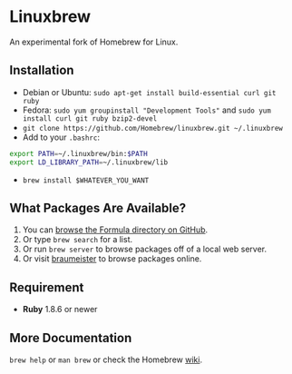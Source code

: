 Linuxbrew
=========
An experimental fork of Homebrew for Linux.

Installation
------------

* Debian or Ubuntu: `sudo apt-get install build-essential curl git ruby`
* Fedora: `sudo yum groupinstall "Development Tools"` and `sudo yum install curl git ruby bzip2-devel`
* `git clone https://github.com/Homebrew/linuxbrew.git ~/.linuxbrew`
* Add to your `.bashrc`:

 ```sh
 export PATH=~/.linuxbrew/bin:$PATH
 export LD_LIBRARY_PATH=~/.linuxbrew/lib
 ```

* `brew install $WHATEVER_YOU_WANT`

What Packages Are Available?
----------------------------
1. You can [browse the Formula directory on GitHub](https://github.com/Homebrew/linuxbrew/tree/linuxbrew/Library/Formula).
2. Or type `brew search` for a list.
3. Or run `brew server` to browse packages off of a local web server.
4. Or visit [braumeister](http://braumeister.org) to browse packages online.

Requirement
-----------
* **Ruby** 1.8.6 or newer

More Documentation
------------------
`brew help` or `man brew` or check the Homebrew [wiki](https://github.com/mxcl/homebrew/wiki).
